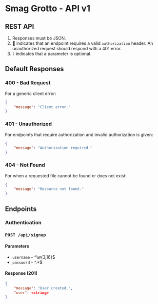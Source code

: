 # Smag Grotto - API v1

## REST API
1. Responses must be JSON.
2. 🔐 indicates that an endpoint requires a valid `authorization` header. An unauthorized request should respond with a 401 error.
3. `?` indicates that a parameter is optional.

## Default Responses

### 400 - Bad Request
For a generic client error:
```json
{
	"message": "Client error."
}
```

### 401 - Unauthorized
For endpoints that require authorization and invalid authorization is given:
```json
{
	"message": "Authorization required."
}
```

### 404 - Not Found
For when a requested file cannot be found or does not exist:
```json
{
	"message": "Resource not found."
}
```

## Endpoints

### Authentication

### `POST /api/signup`
#### Parameters
- `username` - ^\w{3,16}$
- `password` - ^.*$

#### Response (201)
```json
{
	"message": "User created.",
	"user": <string>
}
```
